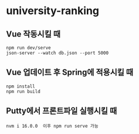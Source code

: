 # university-ranking

## Vue 작동시킬 때
    npm run dev/serve
    json-server --watch db.json --port 5000


## Vue 업데이트 후 Spring에 적용시킬 때
    npm install
    npm run build


## Putty에서 프론트파일 실행시킬 때
    nvm i 16.0.0  이후 npm run serve 가능
